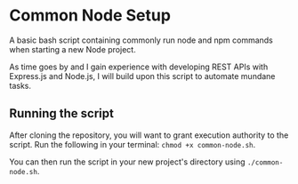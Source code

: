 # Common Node Setup
A basic bash script containing commonly run node and npm commands when starting a new Node project.

As time goes by and I gain experience with developing REST APIs with Express.js and Node.js, I will build upon this script to automate mundane tasks.

## Running the script
After cloning the repository, you will want to grant execution authority to the script. Run the following in your terminal: `chmod +x common-node.sh`.

You can then run the script in your new project's directory using `./common-node.sh`.
